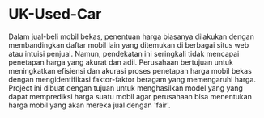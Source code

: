 # UK-Used-Car
Dalam jual-beli mobil bekas, penentuan harga biasanya dilakukan dengan membandingkan daftar mobil lain yang ditemukan di berbagai situs web atau intuisi penjual. Namun, pendekatan ini seringkali tidak mencapai penetapan harga yang akurat dan adil. Perusahaan bertujuan untuk meningkatkan efisiensi dan akurasi proses penetapan harga mobil bekas dengan mengidentifikasi faktor-faktor beragam yang memengaruhi harga.
<br>
Project ini dibuat dengan tujuan untuk menghasilkan model yang yang dapat memprediksi harga suatu mobil agar perusahaan bisa menentukan harga mobil yang akan mereka jual dengan 'fair'.
